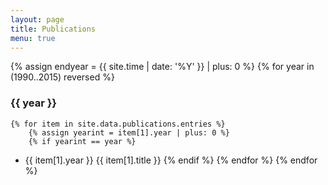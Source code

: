 ```yaml
---
layout: page
title: Publications
menu: true
---
```


{% assign endyear = {{ site.time | date: '%Y' }} | plus: 0 %}
{% for year in (1990..2015) reversed %}
### {{ year }}
    {% for item in site.data.publications.entries %}
        {% assign yearint = item[1].year | plus: 0 %}
        {% if yearint == year %}
* {{ item[1].year }} {{ item[1].title }}
        {% endif %}
    {% endfor %}
{% endfor %}


